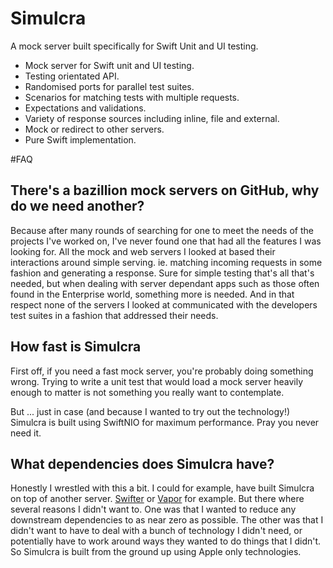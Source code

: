 # Simulcra

A mock server built specifically for Swift Unit and UI testing.

* Mock server for Swift unit and UI testing.
* Testing orientated API.
* Randomised ports for parallel test suites.
* Scenarios for matching tests with multiple requests.
* Expectations and validations.
* Variety of response sources including inline, file and external.
* Mock or redirect to other servers.
* Pure Swift implementation. 

#FAQ

## There's a bazillion mock servers on GitHub, why do we need another?

Because after many rounds of searching for one to meet the needs of the projects I've worked on, I've never found one that had all the features I was looking for. All the mock and web servers I looked at based their interactions around simple serving. ie. matching incoming requests in some fashion and generating a response. Sure for simple testing that's all that's needed, but when dealing with server dependant apps such as those often found in the Enterprise world, something more is needed. And in that respect none of the servers I looked at communicated with the developers test suites in a fashion that addressed their needs.  

## How fast is Simulcra

First off, if you need a fast mock server, you're probably doing something wrong. Trying to write a unit test that would load a mock server heavily enough to matter is not something you really want to contemplate. 

But ... just in case (and because I wanted to try out the technology!) Simulcra is built using SwiftNIO for maximum performance. Pray you never need it.

## What dependencies does Simulcra have?

Honestly I wrestled with this a bit. I could for example, have built Simulcra on top of another server. [Swifter]() or [Vapor]() for example. But there where several reasons I didn't want to. One was that I wanted to reduce any downstream dependencies to as near zero as possible. The other was that I didn't want to have to deal with a bunch of technology I didn't need, or potentially have to work around ways they wanted to do things that I didn't. So Simulcra is built from the ground up using Apple only technologies.

  
